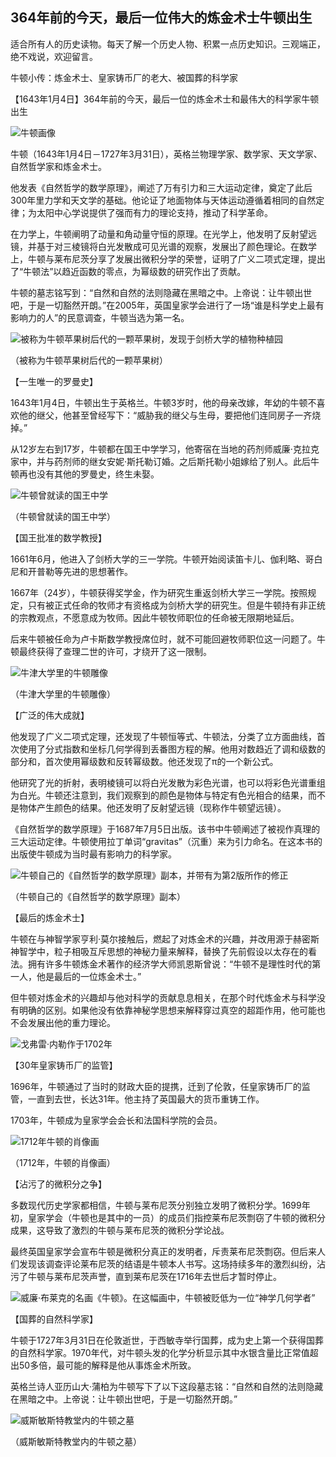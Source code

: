 ## 364年前的今天，最后一位伟大的炼金术士牛顿出生

适合所有人的历史读物。每天了解一个历史人物、积累一点历史知识。三观端正，绝不戏说，欢迎留言。  

牛顿小传：炼金术士、皇家铸币厂的老大、被国葬的科学家

【1643年1月4日】364年前的今天，最后一位的炼金术士和最伟大的科学家牛顿出生

![牛顿画像](牛顿画像.jpg)

牛顿（1643年1月4日－1727年3月31日），英格兰物理学家、数学家、天文学家、自然哲学家和炼金术士。

他发表《自然哲学的数学原理》，阐述了万有引力和三大运动定律，奠定了此后300年里力学和天文学的基础。他论证了地面物体与天体运动遵循着相同的自然定律；为太阳中心学说提供了强而有力的理论支持，推动了科学革命。

在力学上，牛顿阐明了动量和角动量守恒的原理。在光学上，他发明了反射望远镜，并基于对三棱镜将白光发散成可见光谱的观察，发展出了颜色理论。在数学上，牛顿与莱布尼茨分享了发展出微积分学的荣誉，证明了广义二项式定理，提出了“牛顿法”以趋近函数的零点，为幂级数的研究作出了贡献。

牛顿的墓志铭写到：“自然和自然的法则隐藏在黑暗之中。上帝说：让牛顿出世吧，于是一切豁然开朗。”在2005年，英国皇家学会进行了一场“谁是科学史上最有影响力的人”的民意调查，牛顿当选为第一名。

![被称为牛顿苹果树后代的一颗苹果树，发现于剑桥大学的植物种植园](被称为牛顿苹果树后代的一颗苹果树，发现于剑桥大学的植物种植园.JPG)

（被称为牛顿苹果树后代的一颗苹果树）

【一生唯一的罗曼史】

1643年1月4日，牛顿出生于英格兰。牛顿3岁时，他的母亲改嫁，年幼的牛顿不喜欢他的继父，他甚至曾经写下：“威胁我的继父与生母，要把他们连同房子一齐烧掉。”

从12岁左右到17岁，牛顿都在国王中学学习，他寄宿在当地的药剂师威廉·克拉克家中，并与药剂师的继女安妮·斯托勒订婚。之后斯托勒小姐嫁给了别人。此后牛顿再也没有其他的罗曼史，终生未娶。

![牛顿曾就读的国王中学](牛顿曾就读的国王中学.jpg)

（牛顿曾就读的国王中学）

【国王批准的数学教授】

1661年6月，他进入了剑桥大学的三一学院。牛顿开始阅读笛卡儿、伽利略、哥白尼和开普勒等先进的思想著作。

1667年（24岁），牛顿获得奖学金，作为研究生重返剑桥大学三一学院。按照规定，只有被正式任命的牧师才有资格成为剑桥大学的研究生。但是牛顿持有非正统的宗教观点，不愿意成为牧师。因此牛顿牧师职位的任命被无限期地延后。

后来牛顿被任命为卢卡斯数学教授席位时，就不可能回避牧师职位这一问题了。牛顿最终获得了查理二世的许可，才绕开了这一限制。

![牛津大学里的牛顿雕像](牛津大学里的牛顿雕像.jpg)

（牛津大学里的牛顿雕像）

【广泛的伟大成就】

他发现了广义二项式定理，还发现了牛顿恒等式、牛顿法，分类了立方面曲线，首次使用了分式指数和坐标几何学得到丢番图方程的解。他用对数趋近了调和级数的部分和，首次使用幂级数和反转幂级数。他还发现了π的一个新公式。

他研究了光的折射，表明棱镜可以将白光发散为彩色光谱，也可以将彩色光谱重组为白光。牛顿还注意到，我们观察到的颜色是物体与特定有色光相合的结果，而不是物体产生颜色的结果。他还发明了反射望远镜（现称作牛顿望远镜）。

《自然哲学的数学原理》于1687年7月5日出版。该书中牛顿阐述了被视作真理的三大运动定律。牛顿使用拉丁单词“gravitas”（沉重）来为引力命名。在这本书的出版使牛顿成为当时最有影响力的科学家。

![牛顿自己的《自然哲学的数学原理》副本，并带有为第2版所作的修正](牛顿自己的《自然哲学的数学原理》副本，并带有为第2版所作的修正.jpg)

（牛顿自己的《自然哲学的数学原理》副本）

【最后的炼金术士】

牛顿在与神智学家亨利·莫尔接触后，燃起了对炼金术的兴趣，并改用源于赫密斯神智学中，粒子相吸互斥思想的神秘力量来解释，替换了先前假设以太存在的看法。拥有许多牛顿炼金术著作的经济学大师凯恩斯曾说：“牛顿不是理性时代的第一人，他是最后的一位炼金术士。” 

但牛顿对炼金术的兴趣却与他对科学的贡献息息相关，在那个时代炼金术与科学没有明确的区别。如果他没有依靠神秘学思想来解释穿过真空的超距作用，他可能也不会发展出他的重力理论。

![戈弗雷·内勒作于1702年](戈弗雷·内勒作于1702年.jpg)

【30年皇家铸币厂的监管】

1696年，牛顿通过了当时的财政大臣的提携，迁到了伦敦，任皇家铸币厂的监管，一直到去世，长达31年。他主持了英国最大的货币重铸工作。

1703年，牛顿成为皇家学会会长和法国科学院的会员。

![1712年牛顿的肖像画](1712年牛顿的肖像画.jpg)

（1712年，牛顿的肖像画）

【沾污了的微积分之争】

多数现代历史学家都相信，牛顿与莱布尼茨分别独立发明了微积分学。1699年初，皇家学会（牛顿也是其中的一员）的成员们指控莱布尼茨剽窃了牛顿的微积分成果，这导致了激烈的牛顿与莱布尼茨的微积分学论战。

最终英国皇家学会宣布牛顿是微积分真正的发明者，斥责莱布尼茨剽窃。但后来人们发现该调查评论莱布尼茨的结语是牛顿本人书写。这场持续多年的激烈纠纷，沾污了牛顿与莱布尼茨声誉，直到莱布尼茨在1716年去世后才暂时停止。

![威廉·布莱克的名画《牛顿》。在这幅画中，牛顿被贬低为一位“神学几何学者”](威廉·布莱克的名画《牛顿》。在这幅画中，牛顿被贬低为一位“神学几何学者”.jpg)

【国葬的自然科学家】

牛顿于1727年3月31日在伦敦逝世，于西敏寺举行国葬，成为史上第一个获得国葬的自然科学家。1970年代，对牛顿头发的化学分析显示其中水银含量比正常值超出50多倍，最可能的解释是他从事炼金术所致。

英格兰诗人亚历山大·蒲柏为牛顿写下了以下这段墓志铭：“自然和自然的法则隐藏在黑暗之中。上帝说：让牛顿出世吧，于是一切豁然开朗。”

![威斯敏斯特教堂内的牛顿之墓](威斯敏斯特教堂内的牛顿之墓.jpg)

（威斯敏斯特教堂内的牛顿之墓）